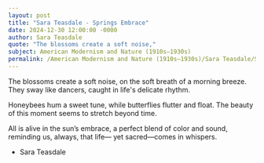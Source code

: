 ```yaml
---
layout: post
title: "Sara Teasdale - Springs Embrace"
date: 2024-12-30 12:00:00 -0000
author: Sara Teasdale
quote: "The blossoms create a soft noise,"
subject: American Modernism and Nature (1910s–1930s)
permalink: /American Modernism and Nature (1910s–1930s)/Sara Teasdale/Sara Teasdale - Springs Embrace
---
```


The blossoms create a soft noise,
on the soft breath of a morning breeze.
They sway like dancers,
caught in life's delicate rhythm.

Honeybees hum a sweet tune,
while butterflies flutter and float.
The beauty of this moment
seems to stretch beyond time.

All is alive in the sun’s embrace,
a perfect blend of color and sound,
reminding us, always, that life—
yet sacred—comes in whispers.

- Sara Teasdale
